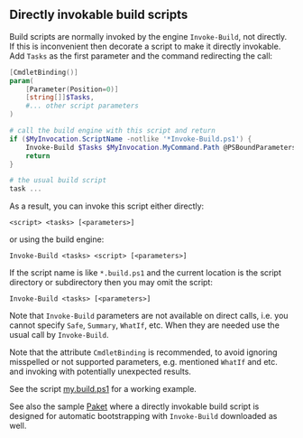 ## Directly invokable build scripts

Build scripts are normally invoked by the engine `Invoke-Build`, not directly.
If this is inconvenient then decorate a script to make it directly invokable.
Add `Tasks` as the first parameter and the command redirecting the call:

```powershell
[CmdletBinding()]
param(
    [Parameter(Position=0)]
    [string[]]$Tasks,
    #... other script parameters
)

# call the build engine with this script and return
if ($MyInvocation.ScriptName -notlike '*Invoke-Build.ps1') {
    Invoke-Build $Tasks $MyInvocation.MyCommand.Path @PSBoundParameters
    return
}

# the usual build script
task ...
```

As a result, you can invoke this script either directly:

```
<script> <tasks> [<parameters>]
```

or using the build engine:

```
Invoke-Build <tasks> <script> [<parameters>]
```

If the script name is like `*.build.ps1` and the current location is the script
directory or subdirectory then you may omit the script:

```
Invoke-Build <tasks> [<parameters>]
```

Note that `Invoke-Build` parameters are not available on direct calls, i.e. you
cannot specify `Safe`, `Summary`, `WhatIf`, etc. When they are needed use the
usual call by `Invoke-Build`.

Note that the attribute `CmdletBinding` is recommended, to avoid ignoring
misspelled or not supported parameters, e.g. mentioned `WhatIf` and etc.
and invoking with potentially unexpected results.

See the script [my.build.ps1](my.build.ps1) for a working example.

See also the sample [Paket](../Paket) where a directly invokable build script
is designed for automatic bootstrapping with `Invoke-Build` downloaded as well.
